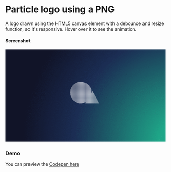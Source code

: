 # Particle logo using a PNG

A logo drawn using the HTML5 canvas element with a debounce and resize function, so it's responsive.
Hover over it to see the animation.

#### Screenshot
![Screenshoot: The result](https://raw.githubusercontent.com/HelloAndersJ/particle-logo/master/result.gif)


### Demo

You can preview the [Codepen here](https://codepen.io/AndersJTangent/pen/ZMKyEv)

